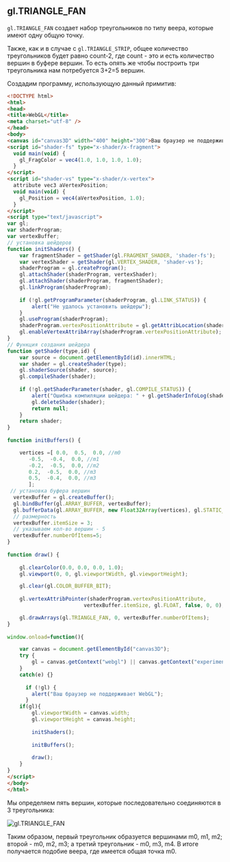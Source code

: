 ## gl.TRIANGLE_FAN

`gl.TRIANGLE_FAN` создает набор треугольников по типу веера, которые имеют одну общую точку.

Также, как и в случае с `gl.TRIANGLE_STRIP`, общее количество треугольников будет равно count-2, где count - это и есть количество вершин в 
буфере вершин. То есть опять же чтобы построить три треугольника нам потребуется 3+2=5 вершин.

Создадим программу, использующую данный примитив:

```html
<!DOCTYPE html>
<html>
<head>
<title>WebGL</title>
<meta charset="utf-8" />
</head>
<body>
<canvas id="canvas3D" width="400" height="300">Ваш браузер не поддерживает элемент canvas</canvas>
<script id="shader-fs" type="x-shader/x-fragment">
  void main(void) {
    gl_FragColor = vec4(1.0, 1.0, 1.0, 1.0);
  }
</script>
<script id="shader-vs" type="x-shader/x-vertex">
  attribute vec3 aVertexPosition;
  void main(void) {
    gl_Position = vec4(aVertexPosition, 1.0);
  }
</script>
<script type="text/javascript">
var gl;
var shaderProgram;
var vertexBuffer;
// установка шейдеров
function initShaders() {
    var fragmentShader = getShader(gl.FRAGMENT_SHADER, 'shader-fs');
    var vertexShader = getShader(gl.VERTEX_SHADER, 'shader-vs');
    shaderProgram = gl.createProgram();
    gl.attachShader(shaderProgram, vertexShader);
    gl.attachShader(shaderProgram, fragmentShader);
    gl.linkProgram(shaderProgram);
     
    if (!gl.getProgramParameter(shaderProgram, gl.LINK_STATUS)) {
        alert("Не удалось установить шейдеры");
    }
    gl.useProgram(shaderProgram);
    shaderProgram.vertexPositionAttribute = gl.getAttribLocation(shaderProgram, "aVertexPosition");
    gl.enableVertexAttribArray(shaderProgram.vertexPositionAttribute);
}
// Функция создания шейдера
function getShader(type,id) {
    var source = document.getElementById(id).innerHTML;
    var shader = gl.createShader(type);
    gl.shaderSource(shader, source);
    gl.compileShader(shader);
  
    if (!gl.getShaderParameter(shader, gl.COMPILE_STATUS)) {
        alert("Ошибка компиляции шейдера: " + gl.getShaderInfoLog(shader));
        gl.deleteShader(shader);   
        return null;
    }
    return shader;  
}
 
function initBuffers() {

    vertices =[ 0.0,  0.5,  0.0, //m0
       -0.5,  -0.4,  0.0, //m1
       -0.2,  -0.5,  0.0, //m2
       0.2,  -0.5,  0.0, //m3
       0.5,  -0.4,  0.0, //m3
       ];
 // установка буфера вершин
  vertexBuffer = gl.createBuffer();
  gl.bindBuffer(gl.ARRAY_BUFFER, vertexBuffer);
  gl.bufferData(gl.ARRAY_BUFFER, new Float32Array(vertices), gl.STATIC_DRAW);
  // размерность
  vertexBuffer.itemSize = 3;
  // указываем кол-во вершин - 5
  vertexBuffer.numberOfItems=5;
}
 
function draw() {    
    
    gl.clearColor(0.0, 0.0, 0.0, 1.0);
    gl.viewport(0, 0, gl.viewportWidth, gl.viewportHeight);

    gl.clear(gl.COLOR_BUFFER_BIT);
  
    gl.vertexAttribPointer(shaderProgram.vertexPositionAttribute, 
                         vertexBuffer.itemSize, gl.FLOAT, false, 0, 0);

    gl.drawArrays(gl.TRIANGLE_FAN, 0, vertexBuffer.numberOfItems);
}
 
window.onload=function(){

    var canvas = document.getElementById("canvas3D");
    try {
        gl = canvas.getContext("webgl") || canvas.getContext("experimental-webgl");
    }
    catch(e) {}
  
      if (!gl) {
        alert("Ваш браузер не поддерживает WebGL");
      }
    if(gl){
        gl.viewportWidth = canvas.width;
        gl.viewportHeight = canvas.height;
        
        initShaders();
        
        initBuffers();
        
        draw();  
    }
}
</script>
</body>
</html>
```

Мы определяем пять вершин, которые последовательно соединяются в 3 треугольника:

![gl.TRIANGLE_FAN](https://metanit.com/web/webgl/pics/2.4.png)

Таким образом, первый треугольник образуется вершинами m0, m1, m2; второй - m0, m2, m3; а третий треугольник - m0, m3, m4. В итоге получается 
подобие веера, где имеется общая точка m0.

